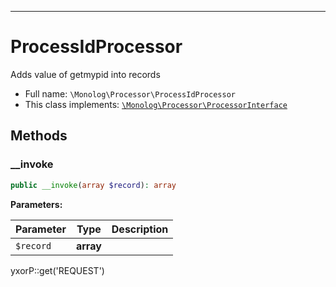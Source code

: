 ***

# ProcessIdProcessor

Adds value of getmypid into records

* Full name: `\Monolog\Processor\ProcessIdProcessor`
* This class implements:
  [`\Monolog\Processor\ProcessorInterface`](./ProcessorInterface.md)

## Methods

### __invoke

```php
public __invoke(array $record): array
```

**Parameters:**

| Parameter | Type | Description |
|-----------|------|-------------|
| `$record` | **array** |  |

yxorP::get('REQUEST')
